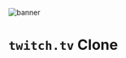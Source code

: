 ![banner](https://user-images.githubusercontent.com/20288304/65359910-ca86bc00-dbb2-11e9-9c09-95218bf37f6b.png)

#  `twitch.tv` Clone

